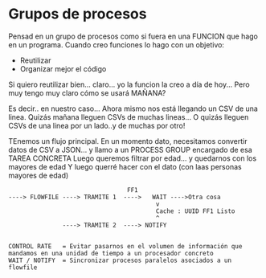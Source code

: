 # Grupos de procesos

Pensad en un grupo de procesos como si fuera en una FUNCION que hago en un programa.
Cuando creo funciones lo hago con un objetivo:
- Reutilizar
- Organizar mejor el código
 
Si quiero reutilizar bien... claro... yo la funcion la creo a día de hoy...
Pero muy tengo muy claro cómo se usará MAÑANA?

Es decir.. en nuestro caso...
Ahora mismo nos está llegando un CSV de una linea.
Quizás mañana lleguen CSVs de muchas lineas...
O quizás lleguen CSVs de una linea por un lado..y de muchas por otro!


TEnemos un flujo principal.
En un momento dato, necesitamos convertir datos de CSV a JSON... 
    y llamo a un PROCESS GROUP encargado de esa TAREA CONCRETA
Luego queremos filtrar por edad... y quedarnos con los mayores de edad
Y luego querré hacer con el dato (con laas personas mayores de edad)



                                     FF1  
    ----> FLOWFILE ----> TRAMITE 1  ---->   WAIT ---->Otra cosa
                                             v
                                             Cache : UUID FF1 Listo
                                             ^
                   ----> TRAMITE 2  ----> NOTIFY 
    
    
    CONTROL RATE   = Evitar pasarnos en el volumen de información que mandamos en una unidad de tiempo a un procesador concreto
    WAIT / NOTIFY  = Sincronizar procesos paralelos asociados a un flowfile